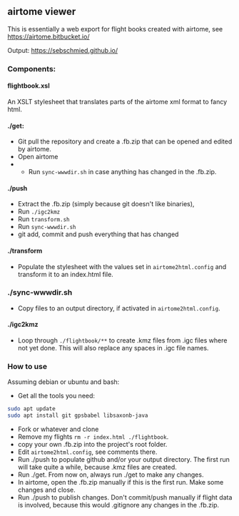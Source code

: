 ## airtome viewer

This is essentially a web export for flight books created with airtome, see https://airtome.bitbucket.io/

Output: https://sebschmied.github.io/

### Components:

#### flightbook.xsl
An XSLT stylesheet that translates parts of the airtome xml format to fancy html.

#### ./get: 
* Git pull the repository and create a .fb.zip that can be opened and edited by airtome.
* Open airtome
* * Run ``sync-wwwdir.sh`` in case anything has changed in the .fb.zip.

#### ./push
* Extract the .fb.zip (simply because git doesn't like binaries), 
* Run ``./igc2kmz``
* Run ``transform.sh``
* Run ``sync-wwwdir.sh``
* git add, commit and push everything that has changed

#### ./transform
* Populate the stylesheet with the values set in ``airtome2html.config`` and transform it to an index.html file.

### ./sync-wwwdir.sh
* Copy files to an output directory, if activated in ``airtome2html.config``. 

#### ./igc2kmz
*  Loop through ``./flightbook/**`` to create .kmz files from .igc files where not yet done. This will also replace any spaces in .igc file names.

### How to use
Assuming debian or ubuntu and bash:

* Get all the tools you need:
```bash
sudo apt update
sudo apt install git gpsbabel libsaxonb-java
```
* Fork or whatever and clone
* Remove my flights ``rm -r index.html ./flightbook``.
* copy your own .fb.zip into the project's root folder.
* Edit ``airtome2html.config``, see comments there.
* Run ./push to populate github and/or your output directory. The first run will take quite a while, because .kmz files are created.
* Run ./get. From now on, always run ./get to make any changes.
* In airtome, open the .fb.zip manually if this is the first run. Make some changes and close.
* Run ./push to publish changes. Don't commit/push manually if flight data is involved, because this would .gitignore any changes in the .fb.zip.

